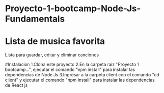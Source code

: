 # Proyecto-1-bootcamp-Node-Js-Fundamentals

# Lista de musica favorita
Lista para guardar, editar y eliminar canciones

#Instalacion
1.Clona este proyecto
2.En la carpeta raiz "Proyecto 1 bootcamp...", ejecutar el comando "npm install" para instalar las dependencias de Node Js
3.Ingresar a la carpeta client con el comando "cd client" y ejecutar el comando "npm install" para instalar las dependencias de React js
